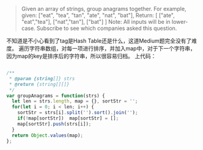 >Given an array of strings, group anagrams together.
For example, given: ["eat", "tea", "tan", "ate", "nat", "bat"],
Return:
[
  ["ate", "eat","tea"],
  ["nat","tan"],
  ["bat"]
]
Note: All inputs will be in lower-case.
Subscribe to see which companies asked this question.


不知道是不小心看到了tag是Hash Table还是什么，这道Medium题完全没有了难度。
遍历字符串数组，对每一项进行排序，并加入map中，对于下一个字符串，因为map的key是排序后的字符串，所以很容易归档。
上代码：
```js

/**
 * @param {string[]} strs
 * @return {string[][]}
 */
var groupAnagrams = function(strs) {
  let len = strs.length, map = {}, sortStr = '';
  for(let i = 0; i < len; i++) {
    sortStr = strs[i].split('').sort().join('');
    if(!map[sortStr])  map[sortStr] = [];
    map[sortStr].push(strs[i]);
  }
  return Object.values(map);
};
```
